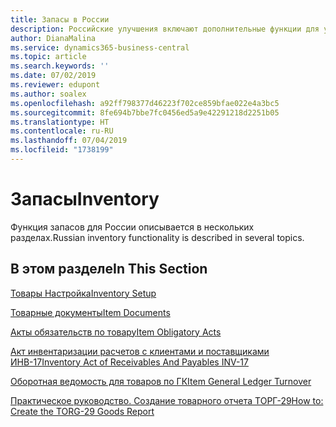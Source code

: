 ```yaml
---
title: Запасы в России
description: Российские улучшения включают дополнительные функции для управления запасами.
author: DianaMalina
ms.service: dynamics365-business-central
ms.topic: article
ms.search.keywords: ''
ms.date: 07/02/2019
ms.reviewer: edupont
ms.author: soalex
ms.openlocfilehash: a92ff798377d46223f702ce859bfae022e4a3bc5
ms.sourcegitcommit: 8fe694b7bbe7fc0456ed5a9e42291218d2251b05
ms.translationtype: HT
ms.contentlocale: ru-RU
ms.lasthandoff: 07/04/2019
ms.locfileid: "1738199"
---
```

# <a name="inventory"></a><span data-ttu-id="232d0-103">Запасы</span><span class="sxs-lookup"><span data-stu-id="232d0-103">Inventory</span></span>

<span data-ttu-id="232d0-104">Функция запасов для России описывается в нескольких разделах.</span><span class="sxs-lookup"><span data-stu-id="232d0-104">Russian inventory functionality is described in several topics.</span></span>

## <a name="in-this-section"></a><span data-ttu-id="232d0-105">В этом разделе</span><span class="sxs-lookup"><span data-stu-id="232d0-105">In This Section</span></span>

[<span data-ttu-id="232d0-106">Товары Настройка</span><span class="sxs-lookup"><span data-stu-id="232d0-106">Inventory Setup</span></span>](Inventory-Setup.md)

[<span data-ttu-id="232d0-107">Товарные документы</span><span class="sxs-lookup"><span data-stu-id="232d0-107">Item Documents</span></span>](Item-Documents.md)

[<span data-ttu-id="232d0-108">Акты обязательств по товару</span><span class="sxs-lookup"><span data-stu-id="232d0-108">Item Obligatory Acts</span></span>](Item-Obligatory-Acts.md)

[<span data-ttu-id="232d0-109">Акт инвентаризации расчетов с клиентами и поставщиками ИНВ-17</span><span class="sxs-lookup"><span data-stu-id="232d0-109">Inventory Act of Receivables And Payables INV-17</span></span>](Inventory-Act-of-Receivables-And-Payables-INV-17.md)

[<span data-ttu-id="232d0-110">Оборотная ведомость для товаров по ГК</span><span class="sxs-lookup"><span data-stu-id="232d0-110">Item General Ledger Turnover</span></span>](Item-General-Ledger-Turnover.md)

[<span data-ttu-id="232d0-111">Практическое руководство. Создание товарного отчета ТОРГ-29</span><span class="sxs-lookup"><span data-stu-id="232d0-111">How to: Create the TORG-29 Goods Report</span></span>](How-to-Create-the-TORG-29-Goods-Report.md)
